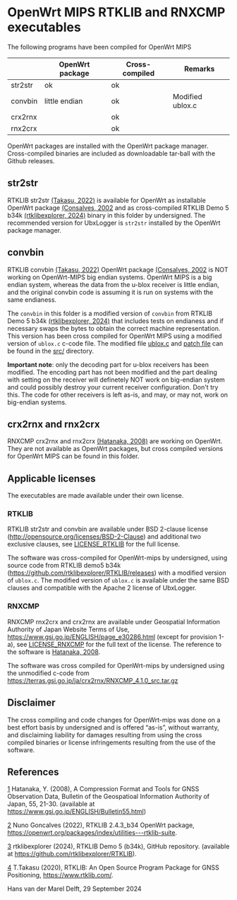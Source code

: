 # OpenWrt MIPS RTKLIB and RNXCMP executables

The following programs have been compiled for OpenWrt MIPS


|          | OpenWrt package | Cross-compiled | Remarks          | 
| -------- | --------------- | -------------- | ---------------- | 
| str2str  | ok              | ok             |                  | 
| convbin  | little endian   | ok             | Modified ublox.c | 
| crx2rnx  |                 | ok             |                  | 
| rnx2crx  |                 | ok             |                  | 

OpenWrt packages are installed with the OpenWrt package manager. Cross-compiled binaries are included as downloadable tar-ball with the Github releases. 

## str2str

RTKLIB str2str [(Takasu, 2022)][4] is available for OpenWrt as installable OpenWrt package [(Consalves, 2002][2] and as cross-compiled RTKLIB Demo 5 b34k [(rtklibexplorer, 2024)][3] binary in this folder by undersigned. The recommended version for UbxLogger is  `str2str`  installed by the OpenWrt package manager. 

## convbin 

RTKLIB convbin [(Takasu, 2022)][4] OpenWrt package [(Consalves, 2002][2] is NOT working on
OpenWrt-MIPS big endian systems. OpenWrt MIPS is a big endian system, 
whereas the data from the u-blox receiver is little endian, and the original 
convbin code is assuming it is run on systems with the same endianess.  

The `convbin` in this folder is a modified version of `convbin` from RTKLIB Demo 5 b34k 
[(rtklibexplorer, 2024)][3] that includes tests on endianess and if necessary 
swaps the bytes to obtain the correct machine representation. 
This version has been cross compiled for OpenWrt MIPS using a modified version of `ublox.c` c-code file. The modified file [ublox.c](src/ublox.c) and [patch file](src/ublox.patch)  can be found in the [src/](src/) directory.

**Important note**: only the decoding part for u-blox receivers has been modified. The encoding part has not been modified and the part dealing with setting on the receiver will definetely NOT work on big-endian system and could possibly destroy your current receiver configuration. Don't try this. The code for other receivers is left as-is, and may, or may not, work on big-endian systems.  

## crx2rnx and rnx2crx

RNXCMP crx2rnx and rnx2crx [(Hatanaka, 2008)][1] are working on OpenWrt. They are not available
as OpenWrt packages, but cross compiled versions for OpenWrt MIPS can be found in this folder.

## Applicable licenses

The executables are made available under their own license.

### RTKLIB

RTKLIB str2str and convbin are available under BSD 2-clause
license (http://opensource.org/licenses/BSD-2-Clause) and additional two
exclusive clauses, see [LICENSE_RTKLIB](LICENSE_RTKLIB.txt) for the full license.

The software was cross-compiled for OpenWrt-mips by undersigned, using 
source code from RTKLIB demo5 b34k (https://github.com/rtklibexplorer/RTKLIB/releases)
with a modified version of `ublox.c`. The modified version of `ublox.c` is available 
under the same BSD clauses and compatible with the Apache 2 license of UbxLogger.  

### RNXCMP

RNXCMP rnx2crx and crx2rnx are available under Geospatial Information 
Authority of Japan Website Terms of Use, 
https://www.gsi.go.jp/ENGLISH/page_e30286.html (except for provision 1-a),
see [LICENSE_RNXCMP](LICENSE_RNXCMP.txt) for the full text of the license. The reference
to the software is [Hatanaka, 2008][1]. 

The software was cross compiled for OpenWrt-mips by undersigned using 
the unmodified c-code from https://terras.gsi.go.jp/ja/crx2rnx/RNXCMP_4.1.0_src.tar.gz 


## Disclaimer

The cross compiling and code changes for OpenWrt-mips was done on a best effort basis by undersigned
and is offered “as-is”, without warranty, and disclaiming liability for damages 
resulting from using the cross compiled binaries or license infringements resulting
from the use of the software. 

## References

[1] Hatanaka, Y. (2008), A Compression Format and Tools for GNSS Observation
Data, Bulletin of the Geospatioal Information Authority of Japan, 55, 21-30.
(available at https://www.gsi.go.jp/ENGLISH/Bulletin55.html)

[2] Nuno Goncalves (2022), RTKLIB 2.4.3_b34 OpenWrt package, https://openwrt.org/packages/index/utilities---rtklib-suite. 

[3] rtklibexplorer (2024), RTKLIB Demo 5 (b34k), GitHub repository. (available at https://github.com/rtklibexplorer/RTKLIB).

[4] T.Takasu (2020), RTKLIB: An Open Source Program Package for GNSS Positioning, 
https://www.rtklib.com/.

[1]: <https://www.gsi.go.jp/ENGLISH/Bulletin55.html> "Hatanaka, Y. (2008), A Compression Format and Tools for GNSS Observation Data, Bulletin of the Geospatioal Information Authority of Japan, 55, 21-30."

[2]: <https://openwrt.org/packages/index/utilities---rtklib-suite> "Nuno Goncalves (2022), RTKLIB 2.4.3_b34 OpenWrt package." 

[3]: <https://github.com/rtklibexplorer/RTKLIB> "rtklibexplorer (2024), RTKLIB Demo 5 (b34k), GitHub repository."

[4]: <https://www.rtklib.com/> "T.Takasu (2020), RTKLIB: An Open Source Program Package for GNSS Positioning."

Hans van der Marel
Delft, 29 September 2024



